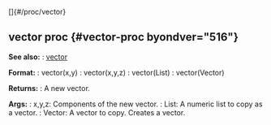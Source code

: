 []{#/proc/vector}
  ## vector proc {#vector-proc byondver="516"}
  **See also:**
  :   [vector](ref/vector)
  <!-- -->
  **Format:**
  :   vector(x,y)
  :   vector(x,y,z)
  :   vector(List)
  :   vector(Vector)
  <!-- -->
  **Returns:**
  :   A new vector.
  <!-- -->
  **Args:**
  :   x,y,z: Components of the new vector.
  :   List: A numeric list to copy as a vector.
  :   Vector: A vector to copy.
  Creates a vector.